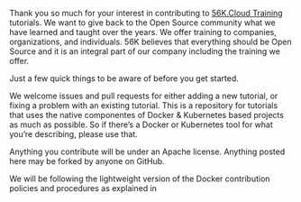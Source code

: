 Thank you so much for your interest in contributing to [56K.Cloud Training](https://training.56k.cloud) tutorials. We want to give back to the Open Source community what we have learned and taught over the years. We offer training to companies, organizations, and individuals. 56K believes that everything should be Open Source and it is an integral part of our company including the training we offer.

Just a few quick things to be aware of before you get started.

We welcome issues and pull requests for either adding a new tutorial, or fixing a problem with an existing tutorial. This is a repository for tutorials that uses the native componentes of Docker & Kubernetes based projects as much as possible. So if there’s a Docker or Kubernetes tool for what you’re describing, please use that.

Anything you contribute will be under an Apache license. Anything posted here may be forked by anyone on GitHub.

We will be following the lightweight version of the Docker contribution policies and procedures as explained in

